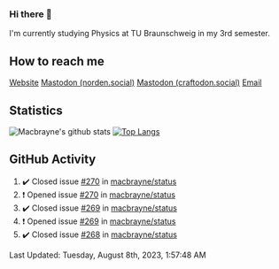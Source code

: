 ### Hi there 👋
I'm currently studying Physics at TU Braunschweig in my 3rd semester.

## How to reach me
[Website](https://florentin-schleuss.de)
<a rel="me" href="https://norden.social/@florentin">Mastodon (norden.social)</a>
<a rel="me" href="https://craftodon.social/@frodolon">Mastodon (craftodon.social)</a>
[Email](mailto:hello@macbrayne.de)

## Statistics
![Macbrayne's github stats](https://github-readme-stats.vercel.app/api?username=macbrayne&count_private=true&show_icons=true&hide_rank=true&custom_title=macbrayne's%20GitHub%20Stats)
[![Top Langs](https://github-readme-stats.vercel.app/api/top-langs/?username=macbrayne&exclude_repo=liftron&layout=compact)](https://github.com/anuraghazra/github-readme-stats)
## GitHub Activity

<!--RECENT_ACTIVITY:start-->
1. ✔️ Closed issue [#270](https://github.com/macbrayne/status/issues/270) in [macbrayne/status](https://github.com/macbrayne/status)
2. ❗️ Opened issue [#270](https://github.com/macbrayne/status/issues/270) in [macbrayne/status](https://github.com/macbrayne/status)
3. ✔️ Closed issue [#269](https://github.com/macbrayne/status/issues/269) in [macbrayne/status](https://github.com/macbrayne/status)
4. ❗️ Opened issue [#269](https://github.com/macbrayne/status/issues/269) in [macbrayne/status](https://github.com/macbrayne/status)
5. ✔️ Closed issue [#268](https://github.com/macbrayne/status/issues/268) in [macbrayne/status](https://github.com/macbrayne/status)
<!--RECENT_ACTIVITY:end-->

<!--RECENT_ACTIVITY:last_update-->
Last Updated: Tuesday, August 8th, 2023, 1:57:48 AM
<!--RECENT_ACTIVITY:last_update_end-->


<!--
**macbrayne/macbrayne** is a ✨ _special_ ✨ repository because its `README.md` (this file) appears on your GitHub profile.

Here are some ideas to get you started:

- 🔭 I’m currently working on ...
- 🌱 I’m currently learning ...
- 👯 I’m looking to collaborate on ...
- 🤔 I’m looking for help with ...
- 💬 Ask me about ...
- 📫 How to reach me: ...
- 😄 Pronouns: ...
- ⚡ Fun fact: ...
-->
